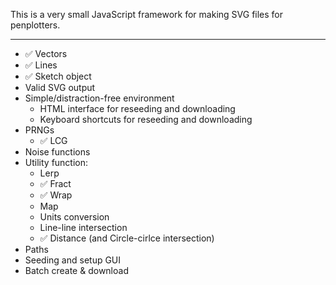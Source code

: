 This is a very small JavaScript framework for making SVG files for penplotters.

---

- ✅ Vectors
- ✅ Lines
- ✅ Sketch object
- Valid SVG output
- Simple/distraction-free environment
    - HTML interface for reseeding and downloading
    - Keyboard shortcuts for reseeding and downloading
- PRNGs
    - ✅ LCG
- Noise functions
- Utility function:
    - Lerp
    - ✅ Fract
    - ✅ Wrap
    - Map
    - Units conversion
    - Line-line intersection
    - ✅ Distance (and Circle-cirlce intersection)
- Paths
- Seeding and setup GUI
- Batch create & download

